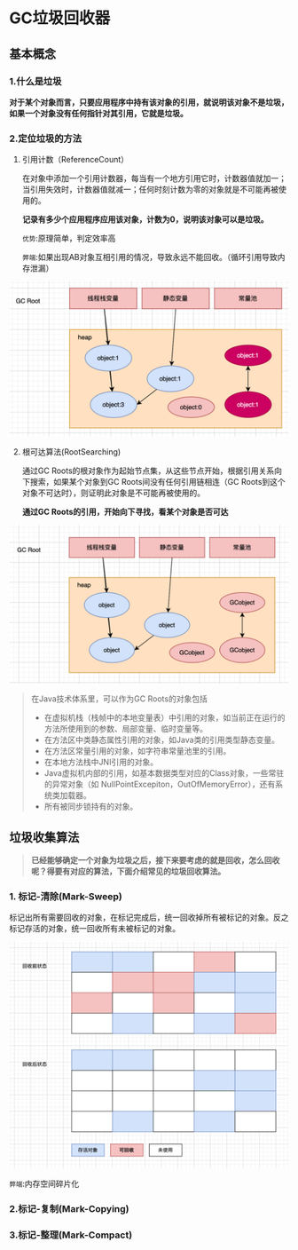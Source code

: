 # GC垃圾回收器
## 基本概念
### 1.什么是垃圾
**对于某个对象而言，只要应用程序中持有该对象的引用，就说明该对象不是垃圾，如果一个对象没有任何指针对其引用，它就是垃圾。**

### 2.定位垃圾的方法
1. 引用计数（ReferenceCount）
   
   在对象中添加一个引用计数器，每当有一个地方引用它时，计数器值就加一；当引用失效时，计数器值就减一；任何时刻计数为零的对象就是不可能再被使用的。
   
   **记录有多少个应用程序应用该对象，计数为0，说明该对象可以是垃圾。**
   
    `优势`:原理简单，判定效率高
   
    `弊端`:如果出现AB对象互相引用的情况，导致永远不能回收。（循环引用导致内存泄漏）

![Alt text](../../assets/img/jvm/%E5%BC%95%E7%94%A8%E8%AE%A1%E6%95%B0%E6%B3%95.png)

2. 根可达算法(RootSearching)

   通过GC Roots的根对象作为起始节点集，从这些节点开始，根据引用关系向下搜索，如果某个对象到GC Roots间没有任何引用链相连（GC Roots到这个对象不可达时），则证明此对象是不可能再被使用的。
   
   **通过GC Roots的引用，开始向下寻找，看某个对象是否可达**

![image-20230825170159484](../../assets/img/jvm/根可达算法.png)

> 在Java技术体系里，可以作为GC Roots的对象包括
>
> - 在虚拟机栈（栈帧中的本地变量表）中引用的对象，如当前正在运行的方法所使用到的参数、局部变量、临时变量等。
> - 在方法区中类静态属性引用的对象，如Java类的引用类型静态变量。
> - 在方法区常量引用的对象，如字符串常量池里的引用。
> - 在本地方法栈中JNI引用的对象。
> - Java虚拟机内部的引用，如基本数据类型对应的Class对象，一些常驻的异常对象（如 NullPointExcepiton，OutOfMemoryError），还有系统类加载器。
> - 所有被同步锁持有的对象。

## 垃圾收集算法

> **已经能够确定一个对象为垃圾之后，接下来要考虑的就是回收，怎么回收呢？得要有对应的算法，下面介绍常见的垃圾回收算法。**

### 1. 标记-清除(Mark-Sweep)

标记出所有需要回收的对象，在标记完成后，统一回收掉所有被标记的对象。反之标记存活的对象，统一回收所有未被标记的对象。

![image-20230826131810925](../../assets/img/jvm/标记-清除算法.png)

`弊端`:内存空间碎片化

### 2.标记-复制(Mark-Copying)

### 3.标记-整理(Mark-Compact)